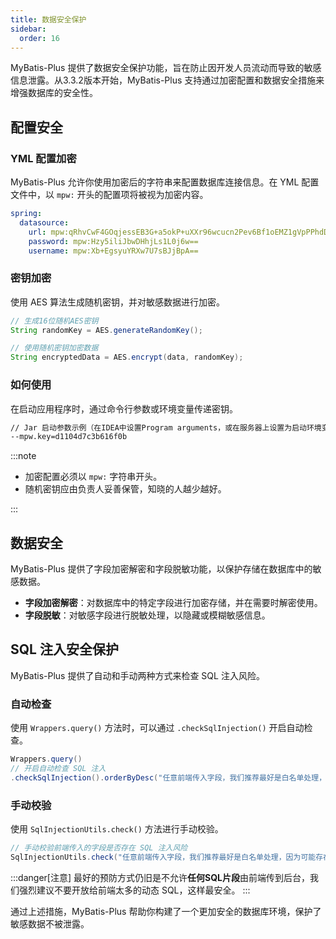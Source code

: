 ```yaml
---
title: 数据安全保护
sidebar:
  order: 16
---
```


MyBatis-Plus 提供了数据安全保护功能，旨在防止因开发人员流动而导致的敏感信息泄露。从3.3.2版本开始，MyBatis-Plus 支持通过加密配置和数据安全措施来增强数据库的安全性。

## 配置安全

### YML 配置加密

MyBatis-Plus 允许你使用加密后的字符串来配置数据库连接信息。在 YML 配置文件中，以 `mpw:` 开头的配置项将被视为加密内容。

```yml
spring:
  datasource:
    url: mpw:qRhvCwF4GOqjessEB3G+a5okP+uXXr96wcucn2Pev6Bf1oEMZ1gVpPPhdDmjQqoM
    password: mpw:Hzy5iliJbwDHhjLs1L0j6w==
    username: mpw:Xb+EgsyuYRXw7U7sBJjBpA==
```

### 密钥加密

使用 AES 算法生成随机密钥，并对敏感数据进行加密。

```java
// 生成16位随机AES密钥
String randomKey = AES.generateRandomKey();

// 使用随机密钥加密数据
String encryptedData = AES.encrypt(data, randomKey);
```

### 如何使用

在启动应用程序时，通过命令行参数或环境变量传递密钥。

```txt
// Jar 启动参数示例（在IDEA中设置Program arguments，或在服务器上设置为启动环境变量）
--mpw.key=d1104d7c3b616f0b
```

:::note

- 加密配置必须以 `mpw:` 字符串开头。
- 随机密钥应由负责人妥善保管，知晓的人越少越好。

:::

## 数据安全

MyBatis-Plus 提供了字段加密解密和字段脱敏功能，以保护存储在数据库中的敏感数据。

- **字段加密解密**：对数据库中的特定字段进行加密存储，并在需要时解密使用。
- **字段脱敏**：对敏感字段进行脱敏处理，以隐藏或模糊敏感信息。

## SQL 注入安全保护

MyBatis-Plus 提供了自动和手动两种方式来检查 SQL 注入风险。

### 自动检查

使用 `Wrappers.query()` 方法时，可以通过 `.checkSqlInjection()` 开启自动检查。

```java
Wrappers.query()
// 开启自动检查 SQL 注入
.checkSqlInjection().orderByDesc("任意前端传入字段，我们推荐最好是白名单处理，因为可能存在检查覆盖不全情况")
```

### 手动校验

使用 `SqlInjectionUtils.check()` 方法进行手动校验。

```java
// 手动校验前端传入的字段是否存在 SQL 注入风险
SqlInjectionUtils.check("任意前端传入字段，我们推荐最好是白名单处理，因为可能存在检查覆盖不全情况")
```
:::danger[注意]
最好的预防方式仍旧是不允许**任何SQL片段**由前端传到后台，我们强烈建议不要开放给前端太多的动态 SQL，这样最安全。
:::

通过上述措施，MyBatis-Plus 帮助你构建了一个更加安全的数据库环境，保护了敏感数据不被泄露。
